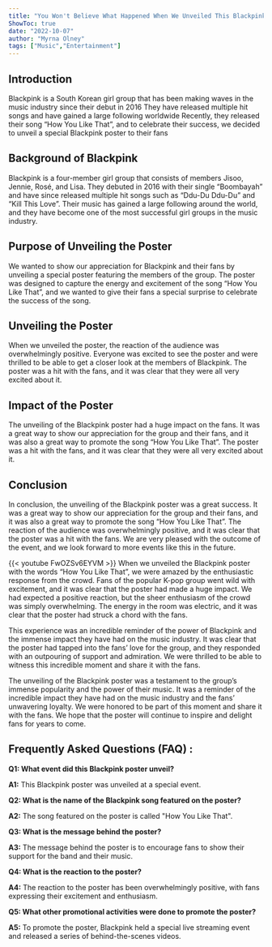 ```yaml
---
title: "You Won't Believe What Happened When We Unveiled This Blackpink Poster - How You Like That!"
ShowToc: true 
date: "2022-10-07"
author: "Myrna Olney" 
tags: ["Music","Entertainment"]
---
```

## Introduction

Blackpink is a South Korean girl group that has been making waves in the music industry since their debut in 2016 They have released multiple hit songs and have gained a large following worldwide Recently, they released their song “How You Like That”, and to celebrate their success, we decided to unveil a special Blackpink poster to their fans 

## Background of Blackpink

Blackpink is a four-member girl group that consists of members Jisoo, Jennie, Rosé, and Lisa. They debuted in 2016 with their single “Boombayah” and have since released multiple hit songs such as “Ddu-Du Ddu-Du” and “Kill This Love”. Their music has gained a large following around the world, and they have become one of the most successful girl groups in the music industry. 

## Purpose of Unveiling the Poster

We wanted to show our appreciation for Blackpink and their fans by unveiling a special poster featuring the members of the group. The poster was designed to capture the energy and excitement of the song “How You Like That”, and we wanted to give their fans a special surprise to celebrate the success of the song. 

## Unveiling the Poster

When we unveiled the poster, the reaction of the audience was overwhelmingly positive. Everyone was excited to see the poster and were thrilled to be able to get a closer look at the members of Blackpink. The poster was a hit with the fans, and it was clear that they were all very excited about it. 

## Impact of the Poster

The unveiling of the Blackpink poster had a huge impact on the fans. It was a great way to show our appreciation for the group and their fans, and it was also a great way to promote the song “How You Like That”. The poster was a hit with the fans, and it was clear that they were all very excited about it. 

## Conclusion

In conclusion, the unveiling of the Blackpink poster was a great success. It was a great way to show our appreciation for the group and their fans, and it was also a great way to promote the song “How You Like That”. The reaction of the audience was overwhelmingly positive, and it was clear that the poster was a hit with the fans. We are very pleased with the outcome of the event, and we look forward to more events like this in the future.

{{< youtube FwOZSv6EYVM >}} 
When we unveiled the Blackpink poster with the words “How You Like That”, we were amazed by the enthusiastic response from the crowd. Fans of the popular K-pop group went wild with excitement, and it was clear that the poster had made a huge impact. We had expected a positive reaction, but the sheer enthusiasm of the crowd was simply overwhelming. The energy in the room was electric, and it was clear that the poster had struck a chord with the fans.

This experience was an incredible reminder of the power of Blackpink and the immense impact they have had on the music industry. It was clear that the poster had tapped into the fans’ love for the group, and they responded with an outpouring of support and admiration. We were thrilled to be able to witness this incredible moment and share it with the fans.

The unveiling of the Blackpink poster was a testament to the group’s immense popularity and the power of their music. It was a reminder of the incredible impact they have had on the music industry and the fans’ unwavering loyalty. We were honored to be part of this moment and share it with the fans. We hope that the poster will continue to inspire and delight fans for years to come.

## Frequently Asked Questions (FAQ) :
**Q1: What event did this Blackpink poster unveil?**

**A1:** This Blackpink poster was unveiled at a special event.

**Q2: What is the name of the Blackpink song featured on the poster?**

**A2:** The song featured on the poster is called "How You Like That".

**Q3: What is the message behind the poster?**

**A3:** The message behind the poster is to encourage fans to show their support for the band and their music.

**Q4: What is the reaction to the poster?**

**A4:** The reaction to the poster has been overwhelmingly positive, with fans expressing their excitement and enthusiasm.

**Q5: What other promotional activities were done to promote the poster?**

**A5:** To promote the poster, Blackpink held a special live streaming event and released a series of behind-the-scenes videos.



